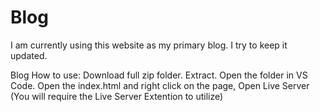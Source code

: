 # Blog
I am currently using this website as my primary blog. I try to keep it updated.


Blog
How to use: Download full zip folder. Extract. Open the folder in VS Code. Open the index.html and right click on the page, Open Live Server
(You will require the Live Server Extention to utilize)
